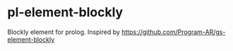# pl-element-blockly
Blockly element for prolog. Inspired by https://github.com/Program-AR/gs-element-blockly
